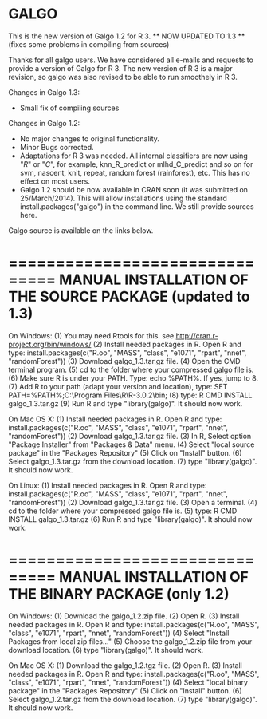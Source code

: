 # GALGO
This is the new version of Galgo 1.2 for R 3.
** NOW UPDATED TO 1.3 ** (fixes some problems in compiling from sources)

Thanks for all galgo users. We have considered all e-mails and requests to provide a version of Galgo for R 3. The new version of R 3 is a major revision, so galgo was also revised to be able to run smoothely in R 3.

Changes in Galgo 1.3:
- Small fix of compiling sources

Changes in Galgo 1.2:
- No major changes to original functionality.
- Minor Bugs corrected.
- Adaptations for R 3 was needed. All internal classifiers are now using "_R_" or "_C_", for example, knn_R_predict or mlhd_C_predict and so on for svm, nascent, knit, repeat, random forest (rainforest), etc. This has no effect on most users.
- Galgo 1.2 should be now available in CRAN soon (it was submitted on 25/March/2014). This will allow installations using the standard install.packages("galgo") in the command line. We still provide sources here.

Galgo source is available on the links below.

===============================
MANUAL INSTALLATION OF THE SOURCE PACKAGE (updated to 1.3)
===============================
On Windows:
(1) You may need Rtools for this. see http://cran.r-project.org/bin/windows/
(2) Install needed packages in R. Open R and type: install.packages(c("R.oo", "MASS", "class", "e1071", "rpart", "nnet", "randomForest"))
(3) Download galgo_1.3.tar.gz file.
(4) Open the CMD terminal program.
(5) cd to the folder where your compressed galgo file is.
(6) Make sure R is under your PATH. Type: echo %PATH%. If yes, jump to 8.
(7) Add R to your path (adapt your version and location), type: SET PATH=%PATH%;C:\Program Files\R\R-3.0.2\bin;
(8) type: R CMD INSTALL galgo_1.3.tar.gz
(9) Run R and type "library(galgo)". It should now work.

On Mac OS X:
(1) Install needed packages in R. Open R and type: install.packages(c("R.oo", "MASS", "class", "e1071", "rpart", "nnet", "randomForest"))
(2) Download galgo_1.3.tar.gz file.
(3) In R, Select option "Package Installer" from "Packages & Data" menu.
(4) Select "local source package" in the "Packages Repository"
(5) Click on "Install" button.
(6) Select galgo_1.3.tar.gz from the download location.
(7) type "library(galgo)". It should now work.

On Linux:
(1) Install needed packages in R. Open R and type: install.packages(c("R.oo", "MASS", "class", "e1071", "rpart", "nnet", "randomForest"))
(2) Download galgo_1.3.tar.gz file.
(3) Open a terminal.
(4) cd to the folder where your compressed galgo file is.
(5) type: R CMD INSTALL galgo_1.3.tar.gz
(6) Run R and type "library(galgo)". It should now work.

===============================
MANUAL INSTALLATION OF THE BINARY PACKAGE (only 1.2)
===============================
On Windows:
(1) Download the galgo_1.2.zip file.
(2) Open R.
(3) Install needed packages in R. Open R and type: install.packages(c("R.oo", "MASS", "class", "e1071", "rpart", "nnet", "randomForest"))
(4) Select "Install Packages from local zip files..."
(5) Choose the galgo_1.2.zip file from your download location.
(6) type "library(galgo)". It should work.

On Mac OS X:
(1) Download the galgo_1.2.tgz file.
(2) Open R.
(3) Install needed packages in R. Open R and type: install.packages(c("R.oo", "MASS", "class", "e1071", "rpart", "nnet", "randomForest"))
(4) Select "local binary package" in the "Packages Repository"
(5) Click on "Install" button.
(6) Select galgo_1.2.tar.gz from the download location.
(7) type "library(galgo)". It should now work.
